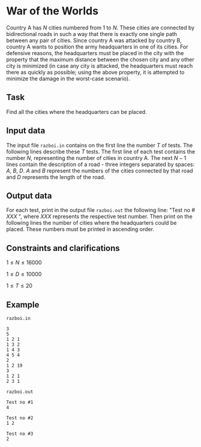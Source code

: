 # War of the Worlds

Country A has $N$ cities numbered from $1$ to $N$. These cities are connected by bidirectional roads in such a way that there is exactly one single path between any pair of cities. Since country A was attacked by country B, country A wants to position the army headquarters in one of its cities. For defensive reasons, the headquarters must be placed in the city with the property that the maximum distance between the chosen city and any other city is minimized (in case any city is attacked, the headquarters must reach there as quickly as possible; using the above property, it is attempted to minimize the damage in the worst-case scenario).

## Task

Find all the cities where the headquarters can be placed.

## Input data

The input file `razboi.in` contains on the first line the number $T$ of tests. The following lines describe these $T$ tests. The first line of each test contains the number $N$, representing the number of cities in country A. The next $N-1$ lines contain the description of a road - three integers separated by spaces: $A$, $B$, $D$. $A$ and $B$ represent the numbers of the cities connected by that road and $D$ represents the length of the road.

## Output data

For each test, print in the output file `razboi.out` the following line: "Test no # $XXX$ ", where $XXX$ represents the respective test number. Then print on the following lines the number of cities where the headquarters could be placed. These numbers must be printed in ascending order.

## Constraints and clarifications

$1 \leq N \leq 16000$

$1 \leq D \leq 10000$

$1 \leq T \leq 20$

## Example

`razboi.in`

```
3 
5 
1 2 1 
1 3 2 
1 4 3 
4 5 4 
2 
1 2 19 
3 
1 2 1 
2 3 1 
```

`razboi.out`

```
Test no #1 
4 

Test no #2 
1 2 

Test no #3 
2 
```